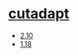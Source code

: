 # [cutadapt](https://hpc.nih.gov/apps/cutadapt.html)
- [2.10](/high-throughput-sequencing/cutadapt/2.10)
- [1.18](/high-throughput-sequencing/cutadapt/1.18)

